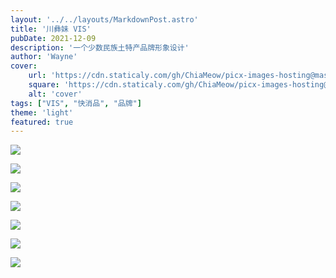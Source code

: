 ```yaml
---
layout: '../../layouts/MarkdownPost.astro'
title: '川彝妹 VIS'
pubDate: 2021-12-09
description: '一个少数民族土特产品牌形象设计'
author: 'Wayne'
cover:
    url: 'https://cdn.staticaly.com/gh/ChiaMeow/picx-images-hosting@master/CYM7.4gvdglyjzks0.webp'
    square: 'https://cdn.staticaly.com/gh/ChiaMeow/picx-images-hosting@master/CYM7.4gvdglyjzks0.webp'
    alt: 'cover'
tags: ["VIS", "快消品", "品牌"] 
theme: 'light'
featured: true
---
```




![](https://cdn.staticaly.com/gh/ChiaMeow/picx-images-hosting@master/CYM7.4gvdglyjzks0.webp)

![](https://cdn.staticaly.com/gh/ChiaMeow/picx-images-hosting@master/CYM6.4uhbwqdquzu0.webp)

![](https://cdn.staticaly.com/gh/ChiaMeow/picx-images-hosting@master/CYM5.36hx038v9e80.webp)

![](https://cdn.staticaly.com/gh/ChiaMeow/picx-images-hosting@master/CYM4.4mhf6ztlae40.webp)

![](https://cdn.staticaly.com/gh/ChiaMeow/picx-images-hosting@master/CYM3.6i86fd197180.webp)

![](https://cdn.staticaly.com/gh/ChiaMeow/picx-images-hosting@master/CYM2.1z6n2fkdamv4.webp)

![](https://cdn.staticaly.com/gh/ChiaMeow/picx-images-hosting@master/CYM1.71a6dp6r3o00.webp)
